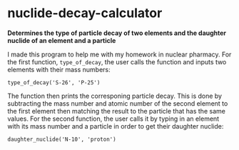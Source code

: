 # nuclide-decay-calculator
**Determines the type of particle decay of two elements and the daughter nuclide of an element and a particle**

I made this program to help me with my homework in nuclear pharmacy. For the first function, `type_of_decay`, the user calls the function and inputs two elements
with their mass numbers:

`type_of_decay('S-26', 'P-25')`

The function then prints the corresponing particle decay. This is done by subtracting the mass number and atomic number of the second element to the first element then
matching the result to the particle that has the same values. For the second function, the user calls it by typing in an element with its mass
number and a particle in order to get their daughter nuclide:

`daughter_nuclide('N-10', 'proton')`

